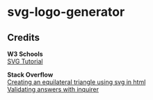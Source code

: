 # svg-logo-generator








## Credits 

**W3 Schools** \
[SVG Tutorial](https://www.w3schools.com/graphics/svg_intro.asp)

**Stack Overflow** \
[Creating an equilateral triangle using svg in html](https://stackoverflow.com/questions/54955165/create-a-equilateral-triangle-using-svg-in-html-with-base-and-height-100px) \
[Validating answers with inquirer](https://stackoverflow.com/questions/57321266/how-to-test-inquirer-validation)